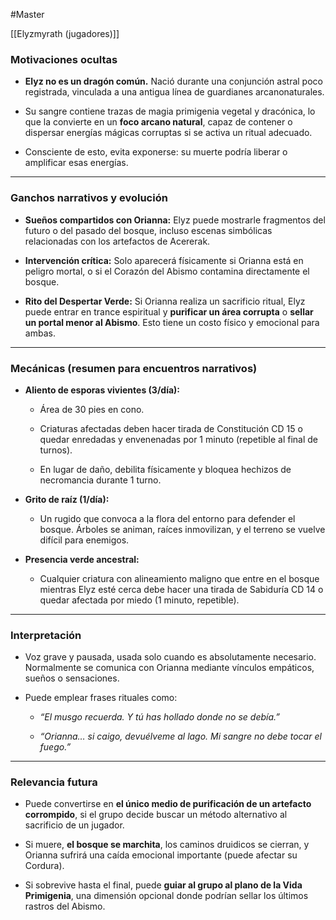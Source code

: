 #Master 

[[Elyzmyrath (jugadores)]]

### Motivaciones ocultas

- **Elyz no es un dragón común.** Nació durante una conjunción astral poco registrada, vinculada a una antigua línea de guardianes arcanonaturales.
    
- Su sangre contiene trazas de magia primigenia vegetal y dracónica, lo que la convierte en un **foco arcano natural**, capaz de contener o dispersar energías mágicas corruptas si se activa un ritual adecuado.
    
- Consciente de esto, evita exponerse: su muerte podría liberar o amplificar esas energías.
    

---

### Ganchos narrativos y evolución

- **Sueños compartidos con Orianna:** Elyz puede mostrarle fragmentos del futuro o del pasado del bosque, incluso escenas simbólicas relacionadas con los artefactos de Acererak.
    
- **Intervención crítica:** Solo aparecerá físicamente si Orianna está en peligro mortal, o si el Corazón del Abismo contamina directamente el bosque.
    
- **Rito del Despertar Verde:** Si Orianna realiza un sacrificio ritual, Elyz puede entrar en trance espiritual y **purificar un área corrupta** o **sellar un portal menor al Abismo**. Esto tiene un costo físico y emocional para ambas.
    

---

### Mecánicas (resumen para encuentros narrativos)

- **Aliento de esporas vivientes (3/día):**
    
    - Área de 30 pies en cono.
        
    - Criaturas afectadas deben hacer tirada de Constitución CD 15 o quedar enredadas y envenenadas por 1 minuto (repetible al final de turnos).
        
    - En lugar de daño, debilita físicamente y bloquea hechizos de necromancia durante 1 turno.
        
- **Grito de raíz (1/día):**
    
    - Un rugido que convoca a la flora del entorno para defender el bosque. Árboles se animan, raíces inmovilizan, y el terreno se vuelve difícil para enemigos.
        
- **Presencia verde ancestral:**
    
    - Cualquier criatura con alineamiento maligno que entre en el bosque mientras Elyz esté cerca debe hacer una tirada de Sabiduría CD 14 o quedar afectada por miedo (1 minuto, repetible).
        

---

### Interpretación

- Voz grave y pausada, usada solo cuando es absolutamente necesario. Normalmente se comunica con Orianna mediante vínculos empáticos, sueños o sensaciones.
    
- Puede emplear frases rituales como:
    
    - _“El musgo recuerda. Y tú has hollado donde no se debía.”_
        
    - _“Orianna… si caigo, devuélveme al lago. Mi sangre no debe tocar el fuego.”_
        

---

### Relevancia futura

- Puede convertirse en **el único medio de purificación de un artefacto corrompido**, si el grupo decide buscar un método alternativo al sacrificio de un jugador.
    
- Si muere, **el bosque se marchita**, los caminos druidicos se cierran, y Orianna sufrirá una caída emocional importante (puede afectar su Cordura).
    
- Si sobrevive hasta el final, puede **guiar al grupo al plano de la Vida Primigenia**, una dimensión opcional donde podrían sellar los últimos rastros del Abismo.